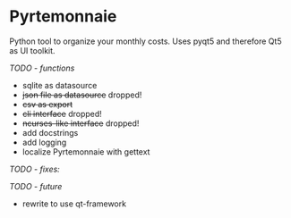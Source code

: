 # Pyrtemonnaie
Python tool to organize your monthly costs.
Uses pyqt5 and therefore Qt5 as UI toolkit.

*TODO - functions*

- sqlite as datasource
- ~~json file as datasource~~ dropped!
- ~~csv as export~~
- ~~cli interface~~ dropped!
- ~~ncurses-like interface~~ dropped!
- add docstrings
- add logging
- localize Pyrtemonnaie with gettext

*TODO - fixes:*

*TODO - future*

- rewrite to use qt-framework